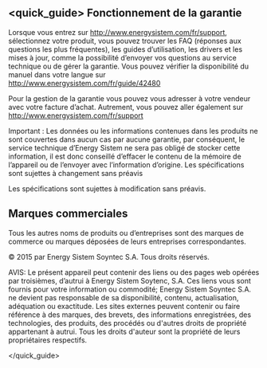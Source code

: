 ## <quick_guide> Fonctionnement de la garantie

Lorsque vous entrez sur http://www.energysistem.com/fr/support, sélectionnez votre produit, vous pouvez trouver les FAQ (réponses aux questions les plus fréquentes), les guides d’utilisation, les drivers et les mises à jour, comme la possibilité d’envoyer vos questions au service technique ou de gérer la garantie. Vous pouvez vérifier la disponibilité du manuel dans votre langue sur
http://www.energysistem.com/fr/guide/42480

Pour la gestion de la garantie vous pouvez vous adresser à votre vendeur avec votre facture d’achat. Autrement, vous pouvez aller également sur http://www.energysistem.com/fr/support

Important : Les données ou les informations contenues dans les produits ne sont couvertes dans aucun cas par aucune garantie, par conséquent, le service technique d’Energy Sistem ne sera pas obligé de stocker cette information, il est donc conseillé d’effacer le contenu de la mémoire de l’appareil ou de l’envoyer avec l’information d’origine. Les spécifications sont sujettes à changement sans préavis

Les spécifications sont sujettes à modification sans préavis.

## Marques commerciales

Tous les autres noms de produits ou d’entreprises sont des marques de commerce ou marques déposées de leurs entreprises correspondantes.

© 2015 par Energy Sistem Soyntec S.A. Tous droits réservés.

AVIS: Le présent appareil peut contenir des liens ou des pages web opérées par troisièmes, d’autrui à Energy Sistem Soytenc, S.A. Ces liens vous sont fournis pour votre information ou commodité; Energy Sistem Soyntec S.A. ne devient pas responsable de sa disponibilité, contenu, actualisation, adéquation ou exactitude. Les sites externes peuvent contenir ou faire référence à des marques, des brevets, des informations enregistrées, des technologies, des produits, des procédés ou d'autres droits de propriété appartenant à autrui. Tous les droits d'auteur sont la propriété de leurs propriétaires respectifs.

</quick_guide>
